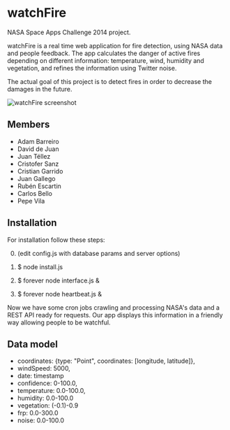 watchFire
=========

NASA Space Apps Challenge 2014 project.

watchFire is a real time web application for fire detection, using NASA data and people feedback. The app calculates the danger of active fires depending on different information: temperature, wind, humidity and vegetation, and refines the information using Twitter noise.

The actual goal of this project is to detect fires in order to decrease the damages in the future.

![watchFire screenshot](http://i.imgur.com/tNBOH7m.png)

Members
---------

* Adam Barreiro
* David de Juan
* Juan Téllez
* Cristofer Sanz
* Cristian Garrido
* Juan Gallego
* Rubén Escartin
* Carlos Bello
* Pepe Vila

Installation
---------

For installation follow these steps:

0) (edit config.js with database params and server options)

1) $ node install.js

2) $ forever node interface.js &

3) $ forever node heartbeat.js &

Now we have some cron jobs crawling and processing NASA's data and a REST API ready for requests. Our app displays this information in a friendly way allowing people to be watchful.

Data model
---------

* coordinates: {type: "Point", coordinates: [longitude, latitude]},
* windSpeed: 5000,
* date: timestamp
* confidence: 0-100.0,
* temperature: 0.0-100.0,
* humidity: 0.0-100.0
* vegetation: (-0.1)-0.9
* frp: 0.0-300.0
* noise: 0.0-100.0
